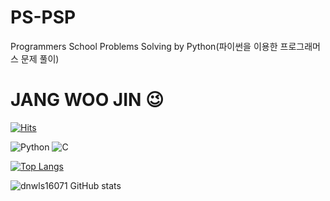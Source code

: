 # PS-PSP
Programmers School Problems Solving by Python(파이썬을 이용한 프로그래머스 문제 풀이)

# JANG WOO JIN 😉

[![Hits](https://hits.seeyoufarm.com/api/count/incr/badge.svg?url=https%3A%2F%2Fgithub.com%2Fdnwls16071%2FBOJ-PSP&count_bg=%23DFC20D&title_bg=%23E412E9&icon=&icon_color=%23E7E7E7&title=hits&edge_flat=false)](https://hits.seeyoufarm.com)

![Python](https://img.shields.io/badge/Python-007396.svg?&style=for-the-badge&logo=Python&logoColor=white)
![C](https://img.shields.io/badge/C-007396.svg?&style=for-the-badge&logo=C&logoColor=green)

[![Top Langs](https://github-readme-stats.vercel.app/api/top-langs/?username=dnwls16071)](https://github.com/dnwls16071/github-readme-stats)

![dnwls16071 GitHub stats](https://github-readme-stats.vercel.app/api?username=dnwls16071&show_icons=true&theme=synthwave)
